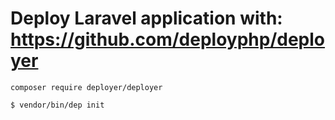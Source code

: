 # Deploy Laravel application with: https://github.com/deployphp/deployer

<code>composer require deployer/deployer</code>

<code>$ vendor/bin/dep init</code>

